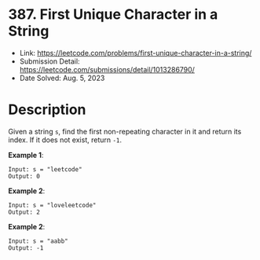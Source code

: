 # 387. First Unique Character in a String

- Link: https://leetcode.com/problems/first-unique-character-in-a-string/
- Submission Detail: https://leetcode.com/submissions/detail/1013286790/
- Date Solved: Aug. 5, 2023

# Description

Given a string `s`, find the first non-repeating character in it and return its index. If it does not exist, return `-1`.

**Example 1**:

```
Input: s = "leetcode"
Output: 0
```

**Example 2**:

```
Input: s = "loveleetcode"
Output: 2
```

**Example 2**:

```
Input: s = "aabb"
Output: -1
```
